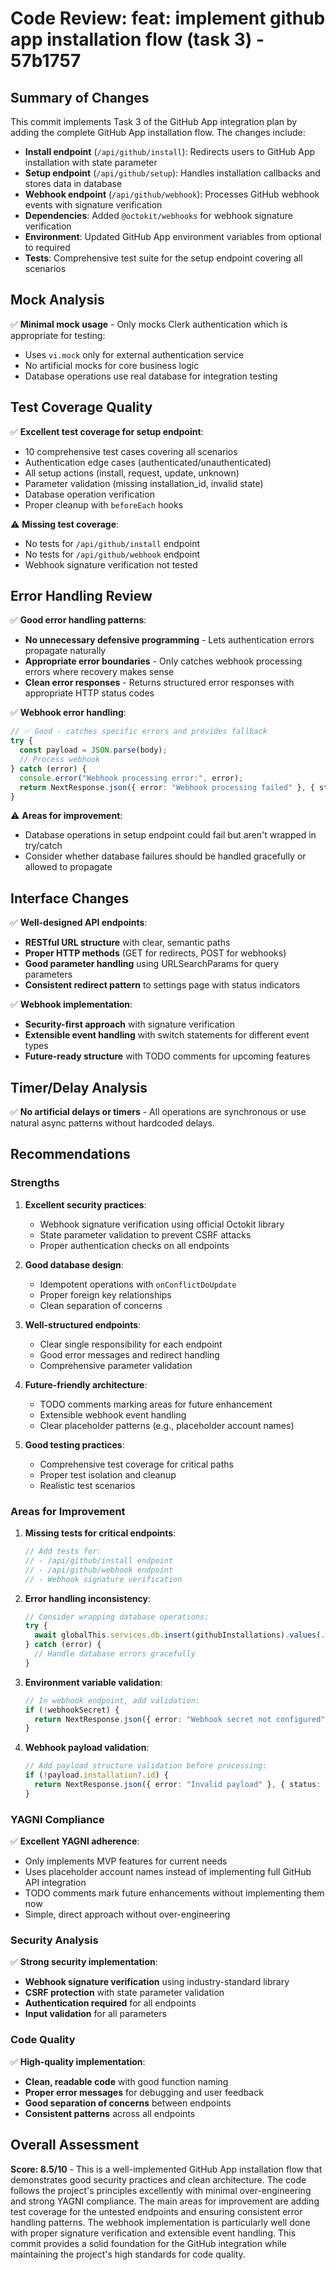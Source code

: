 # Code Review: feat: implement github app installation flow (task 3) - 57b1757

## Summary of Changes

This commit implements Task 3 of the GitHub App integration plan by adding the complete GitHub App installation flow. The changes include:

- **Install endpoint** (`/api/github/install`): Redirects users to GitHub App installation with state parameter
- **Setup endpoint** (`/api/github/setup`): Handles installation callbacks and stores data in database
- **Webhook endpoint** (`/api/github/webhook`): Processes GitHub webhook events with signature verification
- **Dependencies**: Added `@octokit/webhooks` for webhook signature verification
- **Environment**: Updated GitHub App environment variables from optional to required
- **Tests**: Comprehensive test suite for the setup endpoint covering all scenarios

## Mock Analysis

✅ **Minimal mock usage** - Only mocks Clerk authentication which is appropriate for testing:
- Uses `vi.mock` only for external authentication service
- No artificial mocks for core business logic
- Database operations use real database for integration testing

## Test Coverage Quality

✅ **Excellent test coverage for setup endpoint**:
- 10 comprehensive test cases covering all scenarios
- Authentication edge cases (authenticated/unauthenticated)
- All setup actions (install, request, update, unknown)
- Parameter validation (missing installation_id, invalid state)
- Database operation verification
- Proper cleanup with `beforeEach` hooks

⚠️ **Missing test coverage**:
- No tests for `/api/github/install` endpoint
- No tests for `/api/github/webhook` endpoint
- Webhook signature verification not tested

## Error Handling Review

✅ **Good error handling patterns**:
- **No unnecessary defensive programming** - Lets authentication errors propagate naturally
- **Appropriate error boundaries** - Only catches webhook processing errors where recovery makes sense
- **Clean error responses** - Returns structured error responses with appropriate HTTP status codes

✅ **Webhook error handling**:
```typescript
// ✅ Good - catches specific errors and provides fallback
try {
  const payload = JSON.parse(body);
  // Process webhook
} catch (error) {
  console.error("Webhook processing error:", error);
  return NextResponse.json({ error: "Webhook processing failed" }, { status: 500 });
}
```

⚠️ **Areas for improvement**:
- Database operations in setup endpoint could fail but aren't wrapped in try/catch
- Consider whether database failures should be handled gracefully or allowed to propagate

## Interface Changes

✅ **Well-designed API endpoints**:
- **RESTful URL structure** with clear, semantic paths
- **Proper HTTP methods** (GET for redirects, POST for webhooks)
- **Good parameter handling** using URLSearchParams for query parameters
- **Consistent redirect pattern** to settings page with status indicators

✅ **Webhook implementation**:
- **Security-first approach** with signature verification
- **Extensible event handling** with switch statements for different event types
- **Future-ready structure** with TODO comments for upcoming features

## Timer/Delay Analysis

✅ **No artificial delays or timers** - All operations are synchronous or use natural async patterns without hardcoded delays.

## Recommendations

### Strengths

1. **Excellent security practices**:
   - Webhook signature verification using official Octokit library
   - State parameter validation to prevent CSRF attacks
   - Proper authentication checks on all endpoints

2. **Good database design**:
   - Idempotent operations with `onConflictDoUpdate`
   - Proper foreign key relationships
   - Clean separation of concerns

3. **Well-structured endpoints**:
   - Clear single responsibility for each endpoint
   - Good error messages and redirect handling
   - Comprehensive parameter validation

4. **Future-friendly architecture**:
   - TODO comments marking areas for future enhancement
   - Extensible webhook event handling
   - Clear placeholder patterns (e.g., placeholder account names)

5. **Good testing practices**:
   - Comprehensive test coverage for critical paths
   - Proper test isolation and cleanup
   - Realistic test scenarios

### Areas for Improvement

1. **Missing tests for critical endpoints**:
   ```typescript
   // Add tests for:
   // - /api/github/install endpoint
   // - /api/github/webhook endpoint  
   // - Webhook signature verification
   ```

2. **Error handling inconsistency**:
   ```typescript
   // Consider wrapping database operations:
   try {
     await globalThis.services.db.insert(githubInstallations).values(...)
   } catch (error) {
     // Handle database errors gracefully
   }
   ```

3. **Environment variable validation**:
   ```typescript
   // In webhook endpoint, add validation:
   if (!webhookSecret) {
     return NextResponse.json({ error: "Webhook secret not configured" }, { status: 500 });
   }
   ```

4. **Webhook payload validation**:
   ```typescript
   // Add payload structure validation before processing:
   if (!payload.installation?.id) {
     return NextResponse.json({ error: "Invalid payload" }, { status: 400 });
   }
   ```

### YAGNI Compliance

✅ **Excellent YAGNI adherence**:
- Only implements MVP features for current needs
- Uses placeholder account names instead of implementing full GitHub API integration
- TODO comments mark future enhancements without implementing them now
- Simple, direct approach without over-engineering

### Security Analysis

✅ **Strong security implementation**:
- **Webhook signature verification** using industry-standard library
- **CSRF protection** with state parameter validation  
- **Authentication required** for all endpoints
- **Input validation** for all parameters

### Code Quality

✅ **High-quality implementation**:
- **Clean, readable code** with good function naming
- **Proper error messages** for debugging and user feedback
- **Good separation of concerns** between endpoints
- **Consistent patterns** across all endpoints

## Overall Assessment

**Score: 8.5/10** - This is a well-implemented GitHub App installation flow that demonstrates good security practices and clean architecture. The code follows the project's principles excellently with minimal over-engineering and strong YAGNI compliance. The main areas for improvement are adding test coverage for the untested endpoints and ensuring consistent error handling patterns. The webhook implementation is particularly well done with proper signature verification and extensible event handling. This commit provides a solid foundation for the GitHub integration while maintaining the project's high standards for code quality.